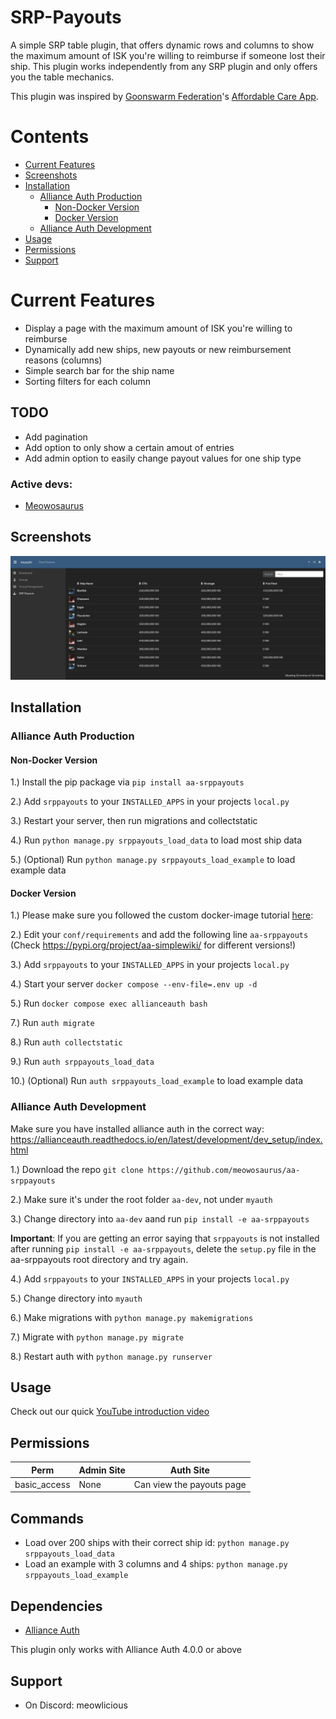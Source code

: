 # SRP-Payouts
A simple SRP table plugin, that offers dynamic rows and columns to show the maximum amount of ISK you're willing to reimburse if someone lost their ship. This plugin works independently from any SRP plugin and only offers you the table mechanics.

This plugin was inspired by [Goonswarm Federation](https://evemaps.dotlan.net/alliance/Goonswarm_Federation)'s [Affordable Care App](https://affordablecare.goonfleet.com/home/viewPayouts).

# Contents
* [Current Features](#current-features)
* [Screenshots](#screenshots)
* [Installation](#installation)
  * [Alliance Auth Production](#alliance-auth-production)
    * [Non-Docker Version](#non-docker-version)
    * [Docker Version](#docker-version)
  * [Alliance Auth Development](#alliance-auth-development)
* [Usage](#usage)
* [Permissions](#permissions)
* [Support](#support)

# Current Features
* Display a page with the maximum amount of ISK you're willing to reimburse 
* Dynamically add new ships, new payouts or new reimbursement reasons (columns)
* Simple search bar for the ship name
* Sorting filters for each column

## TODO
* Add pagination
* Add option to only show a certain amout of entries 
* Add admin option to easily change payout values for one ship type

### Active devs:
* [Meowosaurus](https://github.com/meowosaurus)

## Screenshots
![Showcase](https://github.com/meowosaurus/aa-srppayouts/blob/main/images/main_srp_list.png)

## Installation

### Alliance Auth Production

#### Non-Docker Version
1.) Install the pip package via `pip install aa-srppayouts`

2.) Add `srppayouts` to your `INSTALLED_APPS` in your projects `local.py`

3.) Restart your server, then run migrations and collectstatic

4.) Run `python manage.py srppayouts_load_data` to load most ship data

5.) (Optional) Run `python manage.py srppayouts_load_example` to load example data

#### Docker Version
1.) Please make sure you followed the custom docker-image tutorial [here](https://gitlab.com/allianceauth/allianceauth/-/tree/master/docker#using-a-custom-docker-image): 

2.) Edit your `conf/requirements` and add the following line `aa-srppayouts` (Check https://pypi.org/project/aa-simplewiki/ for different versions!)

3.) Add `srppayouts` to your `INSTALLED_APPS` in your projects `local.py`

4.) Start your server `docker compose --env-file=.env up -d`

5.) Run `docker compose exec allianceauth bash`

7.) Run `auth migrate`

8.) Run `auth collectstatic`

9.) Run `auth srppayouts_load_data`

10.) (Optional) Run `auth srppayouts_load_example` to load example data

### Alliance Auth Development 
Make sure you have installed alliance auth in the correct way: https://allianceauth.readthedocs.io/en/latest/development/dev_setup/index.html

1.) Download the repo `git clone https://github.com/meowosaurus/aa-srppayouts`

2.) Make sure it's under the root folder `aa-dev`, not under `myauth` 

3.) Change directory into `aa-dev` aand run `pip install -e aa-srppayouts`

**Important**: If you are getting an error saying that `srppayouts` is not installed after running `pip install -e aa-srppayouts`, delete the `setup.py` file in the aa-srppayouts root directory and try again.

4.) Add `srppayouts` to your `INSTALLED_APPS` in your projects `local.py`

5.) Change directory into `myauth`

6.) Make migrations with `python manage.py makemigrations`

7.) Migrate with `python manage.py migrate`

8.) Restart auth with `python manage.py runserver`

## Usage
Check out our quick [YouTube introduction video](https://youtu.be/Rdr7DbPg5uA)

## Permissions
Perm | Admin Site | Auth Site 
 --- | --- | --- 
basic_access | None | Can view the payouts page

## Commands
- Load over 200 ships with their correct ship id: `python manage.py srppayouts_load_data`
- Load an example with 3 columns and 4 ships: `python manage.py srppayouts_load_example`

## Dependencies
- [Alliance Auth](https://gitlab.com/allianceauth/allianceauth)

This plugin only works with Alliance Auth 4.0.0 or above

## Support
* On Discord: meowlicious
